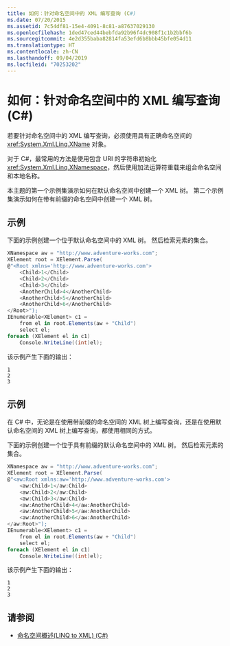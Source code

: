 ```yaml
---
title: 如何：针对命名空间中的 XML 编写查询 (C#)
ms.date: 07/20/2015
ms.assetid: 7c54df81-15e4-4091-8c81-a87637029130
ms.openlocfilehash: 1ded47ced44bebfda92b96f4dc908f1c1b2bbf6b
ms.sourcegitcommit: 4e2d355baba82814fa53efd6b8bbb45bfe054d11
ms.translationtype: HT
ms.contentlocale: zh-CN
ms.lasthandoff: 09/04/2019
ms.locfileid: "70253202"
---
```

# <a name="how-to-write-queries-on-xml-in-namespaces-c"></a>如何：针对命名空间中的 XML 编写查询 (C#)
若要针对命名空间中的 XML 编写查询，必须使用具有正确命名空间的 <xref:System.Xml.Linq.XName> 对象。  
  
 对于 C#，最常用的方法是使用包含 URI 的字符串初始化 <xref:System.Xml.Linq.XNamespace>，然后使用加法运算符重载来组合命名空间和本地名称。  
  
 本主题的第一个示例集演示如何在默认命名空间中创建一个 XML 树。 第二个示例集演示如何在带有前缀的命名空间中创建一个 XML 树。  
  
## <a name="example"></a>示例  
 下面的示例创建一个位于默认命名空间中的 XML 树。 然后检索元素的集合。  
  
```csharp  
XNamespace aw = "http://www.adventure-works.com";  
XElement root = XElement.Parse(  
@"<Root xmlns='http://www.adventure-works.com'>  
    <Child>1</Child>  
    <Child>2</Child>  
    <Child>3</Child>  
    <AnotherChild>4</AnotherChild>  
    <AnotherChild>5</AnotherChild>  
    <AnotherChild>6</AnotherChild>  
</Root>");  
IEnumerable<XElement> c1 =  
    from el in root.Elements(aw + "Child")  
    select el;  
foreach (XElement el in c1)  
    Console.WriteLine((int)el);  
```  
  
 该示例产生下面的输出：  
  
```output  
1  
2  
3  
```  
  
## <a name="example"></a>示例  
 在 C# 中，无论是在使用带前缀的命名空间的 XML 树上编写查询，还是在使用默认命名空间的 XML 树上编写查询，都使用相同的方式。  
  
 下面的示例创建一个位于具有前缀的默认命名空间中的 XML 树。 然后检索元素的集合。  
  
```csharp  
XNamespace aw = "http://www.adventure-works.com";  
XElement root = XElement.Parse(  
@"<aw:Root xmlns:aw='http://www.adventure-works.com'>  
    <aw:Child>1</aw:Child>  
    <aw:Child>2</aw:Child>  
    <aw:Child>3</aw:Child>  
    <aw:AnotherChild>4</aw:AnotherChild>  
    <aw:AnotherChild>5</aw:AnotherChild>  
    <aw:AnotherChild>6</aw:AnotherChild>  
</aw:Root>");  
IEnumerable<XElement> c1 =  
    from el in root.Elements(aw + "Child")  
    select el;  
foreach (XElement el in c1)  
    Console.WriteLine((int)el);  
```  
  
 该示例产生下面的输出：  
  
```output  
1  
2  
3  
```  
  
## <a name="see-also"></a>请参阅

- [命名空间概述(LINQ to XML) (C#)](namespaces-overview-linq-to-xml.md)
